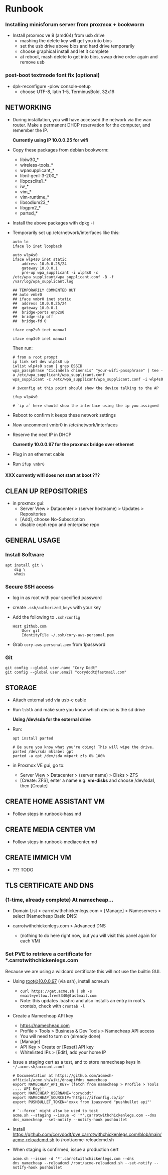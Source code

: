 # Runbook

### Installing minisforum server from proxmox + bookworm

- Install proxmox ve 8 (amd64) from usb drive
    - mashing the delete key will get you into bios
    - set the usb drive above bios and hard drive temporarily
    - choose graphical install and let it complete
    - at reboot, mash delete to get into bios, swap drive order again and remove usb

### post-boot textmode font fix (optional)

- dpk-reconfigure -plow console-setup
    - choose UTF-8, latin 1-5, TerminusBold, 32x16


## NETWORKING

- During installation, you will have accessed the network via the wan router. Make a permanent DHCP reservation for the computer, and remember the IP.

    **Currently using IP 10.0.0.25 for wifi**

- Copy these packages from debian bookworm:
    - libiw30_*
    - wireless-tools_*
    - wpasupplicant_*
    - libnl-genl-3-200_*
    - libpcsclite1_*
    - iw_*
    - vim_*
    - vim-runtime_*
    - libsodium23_*
    - libgpm2_*
    - parted_*

- Install the above packages with dpkg -i

- Temporarily set up /etc/network/interfaces like this:

    ```
    auto lo
    iface lo inet loopback

    auto wlp4s0
    iface wlp4s0 inet static
        address 10.0.0.25/24
        gateway 10.0.0.1
        pre-up wpa_supplicant -i wlp4s0 -c /etc/wpa_supplicant/wpa_supplicant.conf -B -f /var/log/wpa_supplicant.log

    ## TEMPORARILY COMMENTED OUT
    ## auto vmbr0
    ## iface vmbr0 inet static
    ## 	address 10.0.0.25/24
    ## 	gateway 10.0.0.1
    ## 	bridge-ports enp2s0
    ## 	bridge-stp off
    ## 	bridge-fd 0

    iface enp2s0 inet manual

    iface enp3s0 inet manual
    ```

    Then run:
    ```
    # from a root prompt
    ip link set dev wlp4s0 up
    iwlist wlp4s0 scan | grep ESSID
    wpa_passphrase "Cicindela chinensis" "your-wifi-passphrase" | tee -a /etc/wpa_supplicant/wpa_supplicant.conf
    wpa_supplicant -c /etc/wpa_supplicant/wpa_supplicant.conf -i wlp4s0

    # iwconfig at this point should show the device talking to the AP

    ifup wlp4s0

    # `ip a` here should show the interface using the ip you assigned
    ```

- Reboot to confirm it keeps these network settings

- _Now_ uncomment vmbr0 in /etc/network/interfaces
- Reserve the next IP in DHCP

    **Currently 10.0.0.97 for the proxmox bridge over ethernet**

- Plug in an ethernet cable

- Run `ifup vmbr0`

#### XXX currently wifi does not start at boot ???


## CLEAN UP REPOSITORIES

- in proxmox gui: 
    - Server View > Datacenter > (server hostname) > Updates > Repositories
    - [Add], choose No-Subscription
    - disable ceph repo and enterprise repo


## GENERAL USAGE

### Install Software

```
apt install git \
    dig \
    whois
```

### Secure SSH access

- log in as root with your specified password
- create `.ssh/authorized_keys` with your key
- Add the following to `.ssh/config`

    ```
    Host github.com
        User git
        IdentityFile ~/.ssh/cory-aws-personal.pem
    ```

- Grab `cory-aws-personal.pem` from 1password

### Git

```
git config --global user.name "Cory Dodt"
git config --global user.email "corydodt@fastmail.com"
```


## STORAGE

- Attach external sdd via usb-c cable
- Run `lsblk` and make sure you know which device is the sd drive

    **Using /dev/sda for the external drive**

- Run:
    ```
    apt install parted

    # Be sure you know what you're doing! This will wipe the drive.
    parted /dev/sda mklabel gpt
    parted -a opt /dev/sda mkpart zfs 0% 100%
    ```

- in Proxmox VE gui, go to:
    - Server View > Datacenter > (server name) > Disks > ZFS
    - [Create: ZFS], enter a name e.g. **vm-disks** and choose /dev/sda1, then [Create]


## CREATE HOME ASSISTANT VM

- Follow steps in runbook-hass.md


## CREATE MEDIA CENTER VM

- Follow steps in runbook-mediacenter.md



## CREATE IMMICH VM

- ??? TODO


## TLS CERTIFICATE AND DNS

### (1-time, already complete) At namecheap...

- Domain List > carrotwithchickenlegs.com > [Manage] > Nameservers > select [Namecheap Basic DNS]

- carrotwithchickenlegs.com > Advanced DNS
    - (nothing to do here right now, but you will visit this panel again for each VM)


### Set PVE to retrieve a certificate for *.carrotwithchickenlegs.com

Because we are using a wildcard certificate this will not use the builtin GUI.

- Using root@10.0.0.97 (via ssh), install acme.sh
    - `curl https://get.acme.sh | sh -s email=yellow.tree5340@fastmail.com`
    - Note: this updates .bashrc and also installs an entry in root's crontab,
    check with `crontab -l`

- Create a Namecheap API key
    - https://namecheap.com
    - Profile > Tools > Business & Dev Tools > Namecheap API access
    - You will need to turn on (already done)
    - [Manage]
    - API Key > Create or [Reset] API key
    - Whitelisted IPs > [Edit], add your home IP

- Issue a staging cert as a test, and to store namecheap keys in `~/.acme.sh/account.conf`
    ```
    # Documentation at https://github.com/acmesh-official/acme.sh/wiki/dnsapi#dns_namecheap
    export NAMECHEAP_API_KEY='(fetch from namecheap > Profile > Tools .... API Key)'
    export NAMECHEAP_USERNAME='corydodt'
    export NAMECHEAP_SOURCEIP='https://ifconfig.co/ip'
    export PUSHBULLET_TOKEN='xxxx from 1password "pushbullet api"'

    # `--force` might also be used to test
    acme.sh --staging --issue -d '*'.carrotwithchickenlegs.com --dns dns_namecheap --set-notify --notify-hook pushbullet
    ```

- Install https://github.com/corydodt/pve.carrotwithchickenlegs.com/blob/main/acme-reloadcmd.sh to
  /root/acme-reloadcmd.sh

- When staging is confirmed, issue a production cert
    ```
    acme.sh --issue -d '*'.carrotwithchickenlegs.com --dns dns_namecheap --reloadcmd /root/acme-reloadcmd.sh --set-notify --notify-hook pushbullet
    ```
